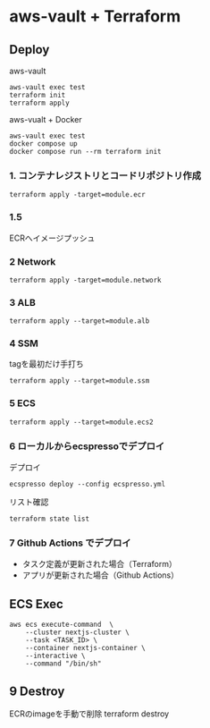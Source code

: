 # aws-vault + Terraform


## Deploy
aws-vault
```
aws-vault exec test
terraform init
terraform apply
```

aws-vualt + Docker
```
aws-vault exec test
docker compose up
docker compose run --rm terraform init
```

### 1. コンテナレジストリとコードリポジトリ作成
```
terraform apply -target=module.ecr
```

### 1.5
ECRへイメージプッシュ

### 2 Network
```
terraform apply -target=module.network
```

### 3 ALB
```
terraform apply --target=module.alb
```

### 4 SSM
tagを最初だけ手打ち
```
terraform apply --target=module.ssm
```

### 5 ECS
```
terraform apply --target=module.ecs2
```

### 6 ローカルからecspressoでデプロイ
デプロイ
```
ecspresso deploy --config ecspresso.yml
```
リスト確認
```
terraform state list
```

### 7 Github Actions でデプロイ
- タスク定義が更新された場合（Terraform）
- アプリが更新された場合（Github Actions）

## ECS Exec
```
aws ecs execute-command  \
    --cluster nextjs-cluster \
    --task <TASK_ID> \
    --container nextjs-container \
    --interactive \
    --command "/bin/sh"
```


## 9 Destroy
ECRのimageを手動で削除
terraform destroy


